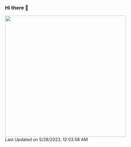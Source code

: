 ### Hi there 👋

<!--START_SECTION:lapras-card-->
<a href="https://lapras.com/public/ZEBO1XP" target="_blank" rel="noopener noreferrer"><img src="https://lapras-card-generator.vercel.app/api/svg?e=3.7&b=3.8&i=3.53&b1=%23004736&b2=%2300bf8f&i1=%23007b5c&i2=%2300bf8f&l=en" width="400" ></a>  
Last Updated on 5/28/2023, 12:03:58 AM
<!--END_SECTION:lapras-card-->

<!-- - 🔭 I’m currently working on ...
- 🌱 I’m currently learning ...
- 👯 I’m looking to collaborate on ...
- 🤔 I’m looking for help with ...
- 💬 Ask me about ...
- 📫 How to reach me: ...
- 😄 Pronouns: ...
- ⚡ Fun fact: ... -->
